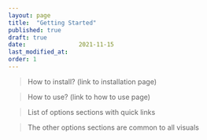 ```yaml
---
layout: page
title:  "Getting Started"
published: true
draft: true
date:               2021-11-15
last_modified_at:   
order: 1
---
```

> How to install? (link to installation page)

> How to use? (link to how to use page)

> List of options sections with quick links

> The other options sections are common to all visuals